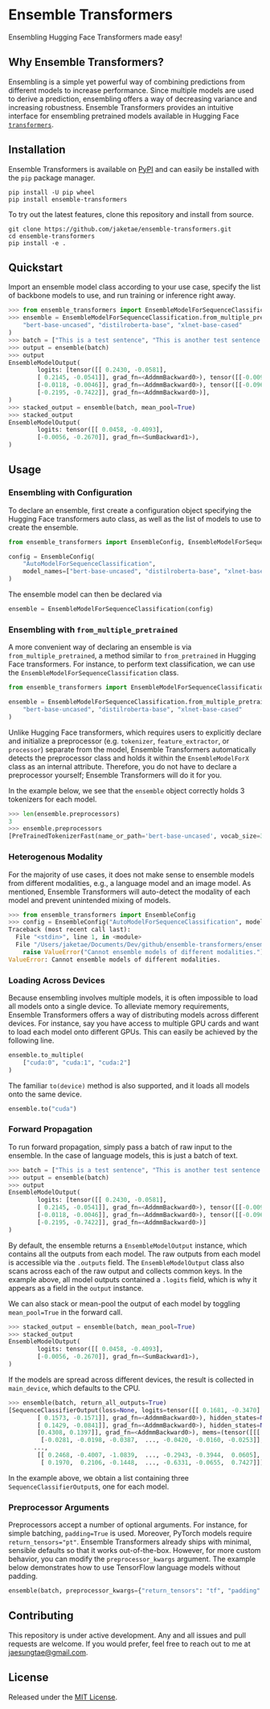 # Ensemble Transformers

Ensembling Hugging Face Transformers made easy!

## Why Ensemble Transformers?

Ensembling is a simple yet powerful way of combining predictions from different models to increase performance. Since multiple models are used to derive a prediction, ensembling offers a way of decreasing variance and increasing robustness. Ensemble Transformers  provides an intuitive interface for ensembling pretrained models available in Hugging Face [`transformers`](https://huggingface.co/docs/transformers/index).

## Installation

Ensemble Transformers is available on [PyPI](https://pypi.org/project/ensemble-transformers/) and can easily be installed with the `pip` package manager.

```
pip install -U pip wheel
pip install ensemble-transformers
```

To try out the latest features, clone this repository and install from source.

```
git clone https://github.com/jaketae/ensemble-transformers.git
cd ensemble-transformers
pip install -e .
```

## Quickstart

Import an ensemble model class according to your use case, specify the list of backbone models to use, and run training or inference right away.

```python
>>> from ensemble_transformers import EnsembleModelForSequenceClassification
>>> ensemble = EnsembleModelForSequenceClassification.from_multiple_pretrained(
    "bert-base-uncased", "distilroberta-base", "xlnet-base-cased"
)
>>> batch = ["This is a test sentence", "This is another test sentence."]
>>> output = ensemble(batch)
>>> output
EnsembleModelOutput(
        logits: [tensor([[ 0.2430, -0.0581],
        [ 0.2145, -0.0541]], grad_fn=<AddmmBackward0>), tensor([[-0.0094, -0.0117],
        [-0.0118, -0.0046]], grad_fn=<AddmmBackward0>), tensor([[-0.0962, -1.1581],
        [-0.2195, -0.7422]], grad_fn=<AddmmBackward0>)],
)
>>> stacked_output = ensemble(batch, mean_pool=True)
>>> stacked_output
EnsembleModelOutput(
        logits: tensor([[ 0.0458, -0.4093],
        [-0.0056, -0.2670]], grad_fn=<SumBackward1>),
)
```

## Usage

### Ensembling with Configuration

To declare an ensemble, first create a configuration object specifying the Hugging Face transformers auto class, as well as the list of models to use to create the ensemble. 

```python
from ensemble_transformers import EnsembleConfig, EnsembleModelForSequenceClassification

config = EnsembleConfig(
    "AutoModelForSequenceClassification", 
    model_names=["bert-base-uncased", "distilroberta-base", "xlnet-base-cased"]
)
```

The ensemble model can then be declared via 

```python
ensemble = EnsembleModelForSequenceClassification(config)
```

### Ensembling with `from_multiple_pretrained`

A more convenient way of declaring an ensemble is via `from_multiple_pretrained`, a method similar to `from_pretrained` in Hugging Face transformers. For instance, to perform text classification, we can use the `EnsembleModelForSequenceClassification` class.

```python
from ensemble_transformers import EnsembleModelForSequenceClassification

ensemble = EnsembleModelForSequenceClassification.from_multiple_pretrained(
    "bert-base-uncased", "distilroberta-base", "xlnet-base-cased"
)
```

Unlike Hugging Face transformers, which requires users to explicitly declare and initialize a preprocessor (e.g. `tokenizer`, `feature_extractor`, or `processor`) separate from the model, Ensemble Transformers automatically detects the preprocessor class and holds it within the `EnsembleModelForX` class as an internal attribute. Therefore, you do not have to declare a preprocessor yourself; Ensemble Transformers will do it for you.

In the example below, we see that the `ensemble` object correctly holds 3 tokenizers for each model.

```python
>>> len(ensemble.preprocessors)
3
>>> ensemble.preprocessors
[PreTrainedTokenizerFast(name_or_path='bert-base-uncased', vocab_size=30522, model_max_len=512, is_fast=True, padding_side='right', truncation_side='right', special_tokens={'unk_token': '[UNK]', 'sep_token': '[SEP]', 'pad_token': '[PAD]', 'cls_token': '[CLS]', 'mask_token': '[MASK]'}), PreTrainedTokenizerFast(name_or_path='distilroberta-base', vocab_size=50265, model_max_len=512, is_fast=True, padding_side='right', truncation_side='right', special_tokens={'bos_token': '<s>', 'eos_token': '</s>', 'unk_token': '<unk>', 'sep_token': '</s>', 'pad_token': '<pad>', 'cls_token': '<s>', 'mask_token': AddedToken("<mask>", rstrip=False, lstrip=True, single_word=False, normalized=False)}), PreTrainedTokenizerFast(name_or_path='xlnet-base-cased', vocab_size=32000, model_max_len=1000000000000000019884624838656, is_fast=True, padding_side='left', truncation_side='right', special_tokens={'bos_token': '<s>', 'eos_token': '</s>', 'unk_token': '<unk>', 'sep_token': '<sep>', 'pad_token': '<pad>', 'cls_token': '<cls>', 'mask_token': AddedToken("<mask>", rstrip=False, lstrip=True, single_word=False, normalized=False), 'additional_special_tokens': ['<eop>', '<eod>']})]
```

### Heterogenous Modality

For the majority of use cases, it does not make sense to ensemble models from different modalities, e.g., a language model and an image model. As mentioned, Ensemble Transformers will auto-detect the modality of each model and prevent unintended mixing of models.

```python
>>> from ensemble_transformers import EnsembleConfig
>>> config = EnsembleConfig("AutoModelForSequenceClassification", model_names=["bert-base-uncased", "google/vit-base-patch16-224-in21k"])
Traceback (most recent call last):
  File "<stdin>", line 1, in <module>
  File "/Users/jaketae/Documents/Dev/github/ensemble-transformers/ensemble_transformers/config.py", line 37, in __init__
    raise ValueError("Cannot ensemble models of different modalities.")
ValueError: Cannot ensemble models of different modalities.
```

### Loading Across Devices

Because ensembling involves multiple models, it is often impossible to load all models onto a single device. To alleviate memory requirements, Ensemble Transformers offers a way of distributing models across different devices. For instance, say you have access to multiple GPU cards and want to load each model onto different GPUs. This can easily be achieved by the following line.

```python
ensemble.to_multiple(
    ["cuda:0", "cuda:1", "cuda:2"]
)
```

The familiar `to(device)` method is also supported, and it loads all models onto the same device.

```python
ensemble.to("cuda")
```

### Forward Propagation

To run forward propagation, simply pass a batch of raw input to the ensemble. In the case of language models, this is just a batch of text.

```python
>>> batch = ["This is a test sentence", "This is another test sentence."]
>>> output = ensemble(batch)
>>> output
EnsembleModelOutput(
        logits: [tensor([[ 0.2430, -0.0581],
        [ 0.2145, -0.0541]], grad_fn=<AddmmBackward0>), tensor([[-0.0094, -0.0117],
        [-0.0118, -0.0046]], grad_fn=<AddmmBackward0>), tensor([[-0.0962, -1.1581],
        [-0.2195, -0.7422]], grad_fn=<AddmmBackward0>)]
)
```

By default, the ensemble returns a `EnsembleModelOutput` instance, which contains all the outputs from each model. The raw outputs from each model is accessible via the `.outputs` field. The `EnsembleModelOutput` class also scans across each of the raw output and collects common keys. In the example above, all model outputs contained a `.logits` field, which is why it appears as a field in the `output` instance.

We can also stack or mean-pool the output of each model by toggling `mean_pool=True` in the forward call.

```python
>>> stacked_output = ensemble(batch, mean_pool=True)
>>> stacked_output
EnsembleModelOutput(
        logits: tensor([[ 0.0458, -0.4093],
        [-0.0056, -0.2670]], grad_fn=<SumBackward1>),
)
```

If the models are spread across different devices, the result is collected in `main_device`, which defaults to the CPU.


```python
>>> ensemble(batch, return_all_outputs=True)
[SequenceClassifierOutput(loss=None, logits=tensor([[ 0.1681, -0.3470],
        [ 0.1573, -0.1571]], grad_fn=<AddmmBackward0>), hidden_states=None, attentions=None), SequenceClassifierOutput(loss=None, logits=tensor([[ 0.1388, -0.0711],
        [ 0.1429, -0.0841]], grad_fn=<AddmmBackward0>), hidden_states=None, attentions=None), XLNetForSequenceClassificationOutput(loss=None, logits=tensor([[0.5506, 0.1506],
        [0.4308, 0.1397]], grad_fn=<AddmmBackward0>), mems=(tensor([[[ 0.0344,  0.0202,  0.0261,  ..., -0.0175, -0.0343,  0.0252],
         [-0.0281, -0.0198, -0.0387,  ..., -0.0420, -0.0160, -0.0253]],
       ...,
        [[ 0.2468, -0.4007, -1.0839,  ..., -0.2943, -0.3944,  0.0605],
         [ 0.1970,  0.2106, -0.1448,  ..., -0.6331, -0.0655,  0.7427]]])), hidden_states=None, attentions=None)]
```

In the example above, we obtain a list containing three `SequenceClassifierOutput`s, one for each model.

### Preprocessor Arguments

Preprocessors accept a number of optional arguments. For instance, for simple batching, `padding=True` is used. Moreover, PyTorch models require `return_tensors="pt"`. Ensemble Transformers already ships with minimal, sensible defaults so that it works out-of-the-box. However, for more custom behavior, you can modify the `preprocessor_kwargs` argument. The example below demonstrates how to use TensorFlow language models without padding.

```python
ensemble(batch, preprocessor_kwargs={"return_tensors": "tf", "padding": False})
```

## Contributing

This repository is under active development. Any and all issues and pull requests are welcome. If you would prefer, feel free to reach out to me at jaesungtae@gmail.com.

## License

Released under the [MIT License](LICENSE).